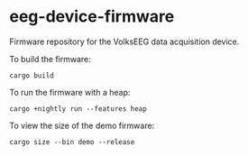 # eeg-device-firmware
Firmware repository for the VolksEEG data acquisition device.

To build the firmware:
```
cargo build
```

To run the firmware with a heap:
```
cargo +nightly run --features heap
```

To view the size of the demo firmware:
```
cargo size --bin demo --release
```
